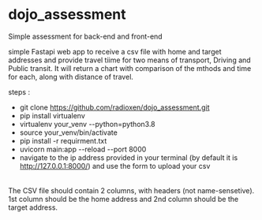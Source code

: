 # dojo_assessment
Simple assessment for back-end and front-end

simple Fastapi web app to receive a csv file with home and target addresses and provide travel tiime for two means of transport, Driving and Public transit. 
It will return a chart with comparison of the mthods and time for each, along with distance of travel.

steps : 
  - git clone https://github.com/radioxen/dojo_assessment.git
  - pip install virtualenv
  - virtualenv your_venv --python=python3.8
  - source your_venv/bin/activate
  - pip install -r requirment.txt
  - uvicorn main:app --reload --port 8000 
  - navigate to the ip address provided in your terminal (by default it is http://127.0.0.1:8000/) and use the form to upload your csv
  
######
  
The CSV file should contain 2 columns, with headers (not name-sensetive). 1st column should be the home address and 2nd column should be the target address.
